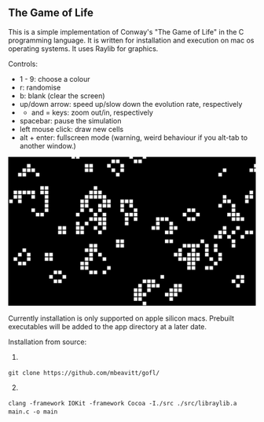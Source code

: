 ## The Game of Life

This is a simple implementation of Conway's "The Game of Life" in the C programming language.
It is written for installation and execution on mac os operating systems.
It uses Raylib for graphics.

Controls:
- 1 - 9: choose a colour
- r: randomise
- b: blank (clear the screen)
- up/down arrow: speed up/slow down the evolution rate, respectively
- - and = keys: zoom out/in, respectively
- spacebar: pause the simulation
- left mouse click: draw new cells
- alt + enter: fullscreen mode (warning, weird behaviour if you alt-tab to another window.)

![the game running](https://github.com/mbeavitt/gofl/blob/main/assets/game_running.png?raw=true)

Currently installation is only supported on apple silicon macs. Prebuilt executables will be added
to the app directory at a later date.

Installation from source:

1)
`git clone https://github.com/mbeavitt/gofl/`

2)
`clang -framework IOKit -framework Cocoa -I./src ./src/libraylib.a main.c -o main`
